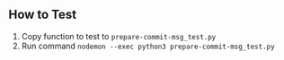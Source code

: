 ## How to Test

1. Copy function to test to `prepare-commit-msg_test.py`
2. Run command `nodemon --exec python3 prepare-commit-msg_test.py`
